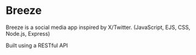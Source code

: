 # Breeze
Breeze is a social media app inspired by X/Twitter. (JavaScript, EJS, CSS, Node.js, Express)

Built using a RESTful API
